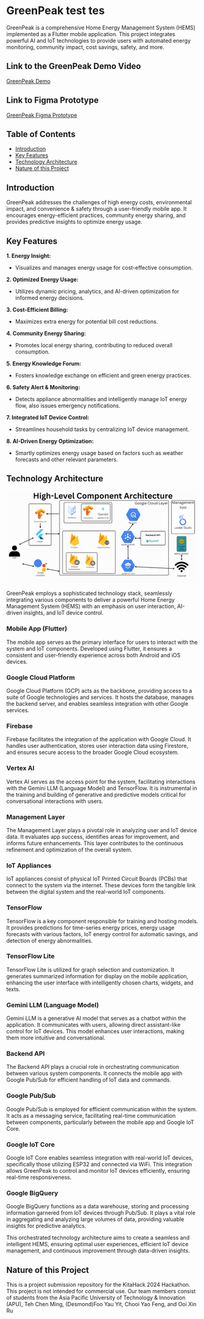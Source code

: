 # GreenPeak test tes

GreenPeak is a comprehensive Home Energy Management System (HEMS) implemented as a Flutter mobile application. This project integrates powerful AI and IoT technologies to provide users with automated energy monitoring, community impact, cost savings, safety, and more.

## Link to the GreenPeak Demo Video
[GreenPeak Demo](https://www.youtube.com/watch?v=ZIhjW6q7F4s)

## Link to Figma Prototype
[GreenPeak Figma Prototype](https://www.figma.com/proto/EvBmKmPes239ieI2GLW7Z1/Kitahack?type=design&node-id=251-706&t=CGnHL29nwBvEZxwp-1&scaling=scale-down&page-id=26%3A810&starting-point-node-id=251%3A706)

## Table of Contents
- [Introduction](#introduction)
- [Key Features](#key-features)
- [Technology Architecture](#technology-architecture)
- [Nature of this Project](#nature-of-this-project)

## Introduction

GreenPeak addresses the challenges of high energy costs, environmental impact, and convenience & safety through a user-friendly mobile app. It encourages energy-efficient practices, community energy sharing, and provides predictive insights to optimize energy usage.


## Key Features

**1. Energy Insight:**
   - Visualizes and manages energy usage for cost-effective consumption.

**2. Optimized Energy Usage:**
   - Utilizes dynamic pricing, analytics, and AI-driven optimization for informed energy decisions.

**3. Cost-Efficient Billing:**
   - Maximizes extra energy for potential bill cost reductions.

**4. Community Energy Sharing:**
   - Promotes local energy sharing, contributing to reduced overall consumption.

**5. Energy Knowledge Forum:**
   - Fosters knowledge exchange on efficient and green energy practices.

**6. Safety Alert & Monitoring:**
   - Detects appliance abnormalities and intelligently manage IoT energy flow, also issues emergency notifications.

**7. Integrated IoT Device Control:**
   - Streamlines household tasks by centralizing IoT device management.

**8. AI-Driven Energy Optimization:**
   - Smartly optimizes energy usage based on factors such as weather forecasts and other relevant parameters.


## Technology Architecture

![GreenPeak Architecture](assetForReadME/HighLevelComponentArchitecture.png)

GreenPeak employs a sophisticated technology stack, seamlessly integrating various components to deliver a powerful Home Energy Management System (HEMS) with an emphasis on user interaction, AI-driven insights, and IoT device control.

### Mobile App (Flutter)

The mobile app serves as the primary interface for users to interact with the system and IoT components. Developed using Flutter, it ensures a consistent and user-friendly experience across both Android and iOS devices.

### Google Cloud Platform

Google Cloud Platform (GCP) acts as the backbone, providing access to a suite of Google technologies and services. It hosts the database, manages the backend server, and enables seamless integration with other Google services.

### Firebase

Firebase facilitates the integration of the application with Google Cloud. It handles user authentication, stores user interaction data using Firestore, and ensures secure access to the broader Google Cloud ecosystem.

### Vertex AI

Vertex AI serves as the access point for the system, facilitating interactions with the Gemini LLM (Language Model) and TensorFlow. It is instrumental in the training and building of generative and predictive models critical for conversational interactions with users.

### Management Layer

The Management Layer plays a pivotal role in analyzing user and IoT device data. It evaluates app success, identifies areas for improvement, and informs future enhancements. This layer contributes to the continuous refinement and optimization of the overall system.

### IoT Appliances

IoT appliances consist of physical IoT Printed Circuit Boards (PCBs) that connect to the system via the internet. These devices form the tangible link between the digital system and the real-world IoT components.

### TensorFlow

TensorFlow is a key component responsible for training and hosting models. It provides predictions for time-series energy prices, energy usage forecasts with various factors, IoT energy control for automatic savings, and detection of energy abnormalities.

### TensorFlow Lite

TensorFlow Lite is utilized for graph selection and customization. It generates summarized information for display on the mobile application, enhancing the user interface with intelligently chosen charts, widgets, and texts.

### Gemini LLM (Language Model)

Gemini LLM is a generative AI model that serves as a chatbot within the application. It communicates with users, allowing direct assistant-like control for IoT devices. This model enhances user interactions, making them more intuitive and conversational.

### Backend API

The Backend API plays a crucial role in orchestrating communication between various system components. It connects the mobile app with Google Pub/Sub for efficient handling of IoT data and commands.

### Google Pub/Sub

Google Pub/Sub is employed for efficient communication within the system. It acts as a messaging service, facilitating real-time communication between components, particularly between the mobile app and Google IoT Core.

### Google IoT Core

Google IoT Core enables seamless integration with real-world IoT devices, specifically those utilizing ESP32 and connected via WiFi. This integration allows GreenPeak to control and monitor IoT devices efficiently, ensuring real-time responsiveness.

### Google BigQuery

Google BigQuery functions as a data warehouse, storing and processing information garnered from IoT devices through Pub/Sub. It plays a vital role in aggregating and analyzing large volumes of data, providing valuable insights for predictive analytics.


This orchestrated technology architecture aims to create a seamless and intelligent HEMS, ensuring optimal user experiences, efficient IoT device management, and continuous improvement through data-driven insights.

## Nature of this Project
This is a project submission repository for the KitaHack 2024 Hackathon. This project is not intended for commercial use. Our team members consist of students from the Asia Pacific University of Technology & Innovation (APU), Teh Chen Ming, (Desmond)Foo Yau Yit, Chooi Yao Feng, and Ooi Xin Ru
